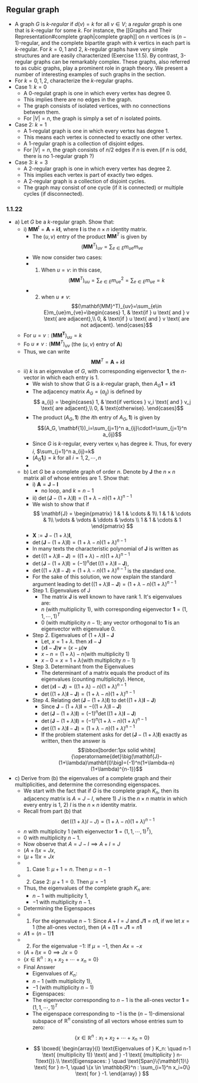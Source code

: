 ## Regular graph
- A graph $G$ is *k-regular* if $d(v)=k$ for all $v\in V$; a *regular graph* is one that is $k$-regular for some $k$. For instance, the [[Graphs and Their Representation#complete graph|complete graph]] on $n$ vertices is $(n-1)$-regular, and the complete bipartite graph with $k$ vertics in each part is $k$-regular. For $k=0, 1$ and 2, $k$-regular graphs have very simple structures and are easily characterized (Exercise 1.1.5). By contrast, 3-regular graphs can be remarkably complex. These graphs, also referred to as $\text{cubic}$ graphs, play a prominent role in graph theory. We present a number of interesting examples of such graphs in the section.
- For $k=0, 1, 2$, characterize the $k$-regular graphs.
- Case 1: $k=0$
  - A 0-regulat graph is one in which every vertex has degree 0.
  - This implies there are no edges in the graph.
  - The graph consists of isolated vertices, with no connections between them.
  - For $|V|=n$, the graph is simply a set of $n$ isolated points.
- Case 2: $k=1$
  - A 1-regulat graph is one in which every vertex has degree 1.
  - This means each vertex is connected to exactly one other vertex.
  - A 1-regular graph is a collection of disjoint edges.
  - For $|V|=n$, the graph consists of $n/2$ edges if $n$ is even.(if $n$ is odd, there is no 1-regular graph ?)
- Case 3: $k=3$
  - A 2-regular graph is one in which every vertex has degree 2.
  - This implies each vertex is part of exactly two edges.
  - A 2-regular graph is a collection of disjoint cycles.
  - The graph may consist of one cycle (if it is connected) or multiple cycles (if disconnected).
### 1.1.22
- a) Let $G$ be a $k$-regular graph. Show that:
  - i) $\mathbf{MM}^t=\mathbf{A}+k\mathbf{I}$, where $\mathbf{I}$ is the $n\times n$ identity matrix.
    - The $(u, v)$ entry of the product $\mathbf{MM}^T$ is given by $$(\mathbf{MM}^T)_{uv}=\sum_{e\in E}m_{ue}m_{ve}$$
    - We now consider two cases:
    - 1. When $u=v$: in this case, $$(\mathbf{MM}^T)_{uu}=\sum_{e\in E}m_{ue}^2=\sum_{e\in E}m_{ue}=k$$
    - 2. when $u\neq v$: $$(\mathbf{MM}^T)_{uv}=\sum_{e\in E}m_{ue}m_{ve}=\begin{cases}
   1, & \text{if } u \text{ and } v \text{ are adjacent},\\
   0, & \text{if } u \text{ and } v \text{ are not adjacent}.
   \end{cases}$$
   - For $u=v:(\mathbf{MM^T})_{uu}=k$
   - Fo $u\neq v:(\mathbf{MM}^T)_{uv}$ (the $(u,v)$ entry of $\mathbf{A}$)
   - Thus, we can write $$\mathbf{MM}^T=\mathbf{A}+k\mathbf{I}\tag*{$\Box$}$$
   - ii) $k$ is an eigenvalue of $G$, with corresponding eigenvector $\mathbf{1}$, the $n$-vector in which each entry is 1.
     - We wish to show that $G$ is a $k$-regular graph, then $A_G\mathbf{1}=k\mathbf{1}$
     - The adjacency matrix $A_G=(a_{ij})$ is defined by $$
   a_{ij} = \begin{cases}
   1, & \text{if vertices } v_i \text{ and } v_j \text{ are adjacent},\\
   0, & \text{otherwise}.
   \end{cases}$$
     - The product $(A_G, \mathbf{1})$ (the $i$th entry of $A_G, \mathbf{1}$) is given by $$(A_G, \mathbf{1})_i=\sum_{j=1}^n a_{ij}\cdot1=\sum_{j=1}^n a_{ij}$$
     - Since $G$ is $k$-regular, every vertex $v_i$ has degree $k$. Thus, for every $i$, $\sum_{j=1}^n a_{ij}=k$
     - $(A_G\mathbf{1}_i)=k$  for all $i=1,2,\cdots,n$
     - 
  - b) Let $G$ be a complete graph of order $n$. Denote by $\mathbf{J}$ the $n\times n$ matrix all of whose entries are 1. Show that:
    - i) $\mathbf{A}=\mathbf{J}-\mathbf{I}$
      - no loop, and $k=n-1$
    - ii) $\operatorname{det}(\mathbf{J}-(1+\lambda)\mathbf{I})=(1+\lambda-n)(1+\lambda)^{n-1}$
    - We wish to show that if $$
\mathbf{J} = \begin{pmatrix} 1 & 1 & \cdots & 1\\ 1 & 1 & \cdots & 1\\ \vdots & \vdots & \ddots & \vdots \\ 1 & 1 & \cdots & 1 \end{pmatrix}
$$
    - $\mathbf{X}:=\mathbf{J}-(1+\lambda)\mathbf{I}$,
    - $\operatorname{det}\left(\mathbf{J}-(1+\lambda)\mathbf{I}\right)=(1+\lambda-n)(1+\lambda)^{n-1}$
    - In many texts the characteristic polynomial of $\mathbf{J}$ is written as
    - $\operatorname{det}\big((1+\lambda)\mathbf{I}-\mathbf{J}\big)=\big((1+\lambda)-n\big)(1+\lambda)^{n-1}$
    - $\operatorname{det}\big(\mathbf{J}-(1+\lambda)\mathbf{I}\big)=(-1)^n\operatorname{det}\big((1+\lambda)\mathbf{I}-\mathbf{J}\big)$,
    - $\operatorname{det}\big((1+\lambda)\mathbf{I}-\mathbf{J}\big)=(1+\lambda-n)(1+\lambda)^{n-1}$ is the standard one.
    - For the sake of this solution, we now explain the standard argument leading to $\operatorname{det}\big((1+\lambda)\mathbf{I}-\mathbf{J}\big)=(1+\lambda-n)(1+\lambda)^{n-1}$
    - Step 1. Eigenvalues of J
      - The matrix $\mathbf{J}$ is well known to have rank 1. It's eigenvalues are:
      - $n$ (with multiplicity 1), with corresponding eigenvector $\mathbf{1}=(1,1,\cdots,1)^T$
      - 0 (with multiplicity $n-1$); any vector orthogonal to $\mathbf{1}$ is an eigenvector with eigenvalue 0.
    - Step 2. Eigenvalues of $(1+\lambda)\mathbf{I}-\mathbf{J}$
      - Let, $x=1+\lambda$. then $x\mathbf{I}-\mathbf{J}$
      - $(x\mathbf{I}-\mathbf{J})\mathbf{v}=(x-\mu)\mathbf{v}$
      - $x-n=(1+\lambda)-n$(with multiplicity 1)
      - $x-0=x=1+\lambda$(with multiplicity $n-1$)
    - Step 3. Determinant from the Eigenvalues
      - The determinant of a matrix equals the product of its eigenvalues (counting multiplicity). Hence,
      - $\operatorname{det}\big(x\mathbf{I}-\mathbf{J}\big)=\big((1+\lambda)-n\big)(1+\lambda)^{n-1}$
      - $\operatorname{det}\big((1+\lambda)\mathbf{I}-\mathbf{J}\big)=(1+\lambda-n)(1+\lambda)^{n-1}$
    - Step 4. Relating $\operatorname{det}\big(\mathbf{J}-(1+\lambda)\mathbf{I}\big)$ to $\operatorname{det}\big((1+\lambda)\mathbf{I}-\mathbf{J}\big)$
      - Since $\mathbf{J}-(1+\lambda)\mathbf{I}=-\big((1+\lambda)\mathbf{I}-\mathbf{J}\big)$
      - $\operatorname{det}\big(\mathbf{J}-(1+\lambda)\mathbf{I}\big)=(-1)^n\operatorname{det}\big((1+\lambda)\mathbf{I}-\mathbf{J}\big)$
      - $\operatorname{det}\big(\mathbf{J}-(1+\lambda)\mathbf{I}\big)=(-1)^n(1+\lambda-n)(1+\lambda)^{n-1}$
      - $\operatorname{det}\big((1+\lambda)\mathbf{I}-\mathbf{J}\big)=(1+\lambda-n)(1+\lambda)^{n-1}$
      - If the problem statement asks for $\operatorname{det}\big(\mathbf{J}-(1+\lambda)\mathbf{I}\big)$ exactly as written, then the answer is $$\bbox[border:1px solid white]{\operatorname{det}\big(\mathbf{J}-(1+\lambda)\mathbf{I}\big)=(-1)^n(1+\lambda-n)(1+\lambda)^{n-1}}$$
- c) Derive from (b) the eigenvalues of a complete graph and their multiplicities, and determine the corresonding eigenspaces.
  - We start with the fact that if $G$ is the complete graph $K_n$, then its adjacency matrix is $A=J-I$, where 1) $J$ is the $n\times n$ matrix in which every entry is 1, 2) $I$ is the $n\times n$ identity matrix.
  - Recall from part (b) that $$\operatorname{det}\big((1+\lambda)I-J\big)=(1+\lambda-n)(1+\lambda)^{n-1}$$
  - $n$ with multiplicity 1 (with eigenvector $\mathbf{1}=(1,1,\cdots,1)^T$),
  - $0$ with multiplicity $n-1$.
  - Now observe that $A=J-I\implies A+I=J$
  - $(A+I)x=Jx$,
  - $(\mu+1)x=Jx$
  - 1. Case 1: $\mu +1=n$. Then $\mu = n-1$
  - 2. Case 2: $\mu+1=0$. Then $\mu=-1$
  - Thus, the eigenvalues of the complete graph $K_n$ are:
    - $n-1$ with multiplicity 1,
    - $-1$ with multiplicity $n-1$.
  - Determining the Eigenspaces
  - 1. For the eigenvalue $n-1$: Since $A+I=J$ and $J\mathbf{1}=n\mathbf{1}$, if we let $x=1$ (the all-ones vector), then $(A+I)\mathbf{1}=J\mathbf{1}=n\mathbf{1}$
  - $A\mathbf{1}=(n-1)\mathbf{1}$
  - 2. For the eigenvalue $-1$: If $\mu =-1$, then $Ax=-x$
  - $(A+I)x=0\implies Jx=0$
  - $\{x\in\mathbb{R}^n:x_1+x_2+\cdots+x_n=0\}$
  - Final Answer
    - Eigenvalues of $K_n$: 
    - $n-1$ (with multiplicity 1),
    - $-1$ (with multiplicity $n-1$)
    - Eigenspaces:
    - The eigenvector corresponding to $n-1$ is the all-ones vector $\mathbf{1}=(1,1,\cdots,1)^T$
    - The eigenspace corresponding to $-1$ is the $(n-1)$-dimensional subspace of $\mathbb{R}^n$ consisting of all vectors whose entries sum to zero:$$\{x\in\mathbb{R}^n:x_1+x_2+\cdots+x_n=0\}$$
    - $$
\boxed{
\begin{array}{l}
\text{Eigenvalues of } K_n: \quad n-1 \text{ (multiplicity 1)} \text{ and } -1 \text{ (multiplicity } n-1\text{)}.\\
\text{Eigenspaces: } \quad \text{Span}\{\mathbf{1}\} \text{ for } n-1, \quad \{x \in \mathbb{R}^n : \sum_{i=1}^n x_i=0\} \text{ for } -1.
\end{array}
}
$$
